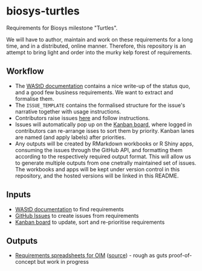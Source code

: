 # biosys-turtles
Requirements for Biosys milestone "Turtles".

We will have to author, maintain and work on these requirements for a long time, and in a distributed, online manner.
Therefore, this repository is an attempt to bring light and order into the murky kelp forest of requirements.

## Workflow

* The [WAStD documentation](http://wastd.readthedocs.io/business_analysts.html) contains a nice write-up of the status quo, and
  a good few business requirements. We want to extract and formalise them.
* The `ISSUE_TEMPLATE` contains the formalised structure for the issue's narrative together with usage instructions.
* Contributors raise issues [here](https://github.com/parksandwildlife/biosys-turtles/issues) and follow instructions.
* Issues will automatically pop up on the [Kanban board](https://waffle.io/parksandwildlife/biosys-turtles), where logged in
  contributors can re-arrange isses to sort them by priority. Kanban lanes are named (and apply labels) after priorities.
* Any outputs will be created by RMarkdown workbooks or R Shiny apps, consuming the issues through the GitHub API, and formatting
  them according to the respectively required output format. This will allow us to generate multiple outputs from one cnetrally
  maintained set of issues. The workbooks and apps will be kept under version control in this repository, and the hosted versions
  will be linked in this README.
  
## Inputs

* [WAStD documentation](http://wastd.readthedocs.io/business_analysts.html) to find requirements
* [GitHub Issues](https://github.com/parksandwildlife/biosys-turtles/issues) to create issues from requirements
* [Kanban board](https://waffle.io/parksandwildlife/biosys-turtles) to update, sort and re-prioritise requirements

## Outputs

* [Requirements spreadsheets for OIM](https://yes-we-ckan.shinyapps.io/BiosysTurtlesRequirements/) ([source](https://github.com/parksandwildlife/turtle-scripts/tree/master/requirements/BiosysTurtlesRequirements)) - rough as guts proof-of-concept but work in progress
